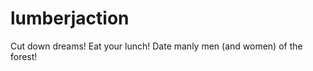 lumberjaction
=============

Cut down dreams! Eat your lunch! Date manly men (and women) of the forest!